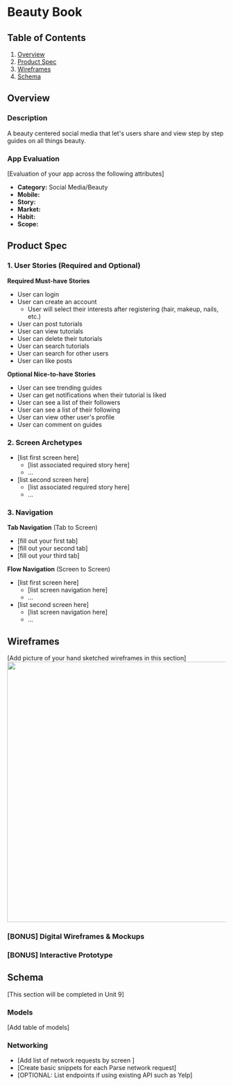 # Beauty Book

## Table of Contents
1. [Overview](#Overview)
1. [Product Spec](#Product-Spec)
1. [Wireframes](#Wireframes)
2. [Schema](#Schema)

## Overview
### Description
A beauty centered social media that let's users share and view step by step guides on all things beauty.

### App Evaluation
[Evaluation of your app across the following attributes]
- **Category:** Social Media/Beauty
- **Mobile:**
- **Story:**
- **Market:**
- **Habit:**
- **Scope:**

## Product Spec

### 1. User Stories (Required and Optional)

**Required Must-have Stories**

* User can login
* User can create an account
  * User will select their interests after registering (hair, makeup, nails, etc.)
* User can post tutorials
* User can view tutorials
* User can delete their tutorials
* User can search tutorials
* User can search for other users
* User can like posts

**Optional Nice-to-have Stories**

* User can see trending guides
* User can get notifications when their tutorial is liked
* User can see a list of their followers
* User can see a list of their following
* User can view other user's profile
* User can comment on guides

### 2. Screen Archetypes

* [list first screen here]
   * [list associated required story here]
   * ...
* [list second screen here]
   * [list associated required story here]
   * ...

### 3. Navigation

**Tab Navigation** (Tab to Screen)

* [fill out your first tab]
* [fill out your second tab]
* [fill out your third tab]

**Flow Navigation** (Screen to Screen)

* [list first screen here]
   * [list screen navigation here]
   * ...
* [list second screen here]
   * [list screen navigation here]
   * ...

## Wireframes
[Add picture of your hand sketched wireframes in this section]
<img src="YOUR_WIREFRAME_IMAGE_URL" width=600>

### [BONUS] Digital Wireframes & Mockups

### [BONUS] Interactive Prototype

## Schema 
[This section will be completed in Unit 9]
### Models
[Add table of models]
### Networking
- [Add list of network requests by screen ]
- [Create basic snippets for each Parse network request]
- [OPTIONAL: List endpoints if using existing API such as Yelp]

